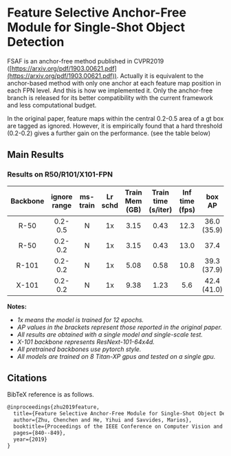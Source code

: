 # Feature Selective Anchor-Free Module for Single-Shot Object Detection

<!-- [ALGORITHM] -->

FSAF is an anchor-free method published in CVPR2019 ([https://arxiv.org/pdf/1903.00621.pdf](https://arxiv.org/pdf/1903.00621.pdf)).
Actually it is equivalent to the anchor-based method with only one anchor at each feature map position in each FPN level.
And this is how we implemented it.
Only the anchor-free branch is released for its better compatibility with the current framework and less computational budget.

In the original paper, feature maps within the central 0.2-0.5 area of a gt box are tagged as ignored. However,
it is empirically found that a hard threshold (0.2-0.2) gives a further gain on the performance. (see the table below)

## Main Results

### Results on R50/R101/X101-FPN

| Backbone   |  ignore range | ms-train| Lr schd |Train Mem (GB)| Train time (s/iter) | Inf time (fps) | box AP | Config | Download |
|:----------:|  :-------:    |:-------:|:-------:|:------------:|:---------------:|:--------------:|:-------------:|:------:|:--------:|
| R-50       |   0.2-0.5     | N       | 1x      |    3.15      | 0.43            |    12.3        | 36.0 (35.9)   |  | [model](http://download.openmmlab.com/mmdetection/v2.0/fsaf/fsaf_pscale0.2_nscale0.5_r50_fpn_1x_coco/fsaf_pscale0.2_nscale0.5_r50_fpn_1x_coco_20200715-b555b0e0.pth) &#124; [log](http://download.openmmlab.com/mmdetection/v2.0/fsaf/fsaf_pscale0.2_nscale0.5_r50_fpn_1x_coco/fsaf_pscale0.2_nscale0.5_r50_fpn_1x_coco_20200715_094657.log.json)  |
| R-50       |   0.2-0.2     | N       | 1x      |    3.15      | 0.43            |    13.0        | 37.4          | [config](https://github.com/open-mmlab/mmdetection/tree/master/configs/fsaf/fsaf_r50_fpn_1x_coco.py) | [model](http://download.openmmlab.com/mmdetection/v2.0/fsaf/fsaf_r50_fpn_1x_coco/fsaf_r50_fpn_1x_coco-94ccc51f.pth) &#124; [log](http://download.openmmlab.com/mmdetection/v2.0/fsaf/fsaf_r50_fpn_1x_coco/fsaf_r50_fpn_1x_coco_20200428_072327.log.json)|
| R-101      |   0.2-0.2     | N       | 1x      |    5.08      | 0.58            |    10.8        | 39.3 (37.9)   | [config](https://github.com/open-mmlab/mmdetection/tree/master/configs/fsaf/fsaf_r101_fpn_1x_coco.py) | [model](http://download.openmmlab.com/mmdetection/v2.0/fsaf/fsaf_r101_fpn_1x_coco/fsaf_r101_fpn_1x_coco-9e71098f.pth) &#124; [log](http://download.openmmlab.com/mmdetection/v2.0/fsaf/fsaf_r101_fpn_1x_coco/fsaf_r101_fpn_1x_coco_20200428_160348.log.json)|
| X-101      |   0.2-0.2     | N       | 1x      |    9.38      | 1.23            |    5.6         | 42.4 (41.0)   | [config](https://github.com/open-mmlab/mmdetection/tree/master/configs/fsaf/fsaf_x101_64x4d_fpn_1x_coco.py) | [model](http://download.openmmlab.com/mmdetection/v2.0/fsaf/fsaf_x101_64x4d_fpn_1x_coco/fsaf_x101_64x4d_fpn_1x_coco-e3f6e6fd.pth) &#124; [log](http://download.openmmlab.com/mmdetection/v2.0/fsaf/fsaf_x101_64x4d_fpn_1x_coco/fsaf_x101_64x4d_fpn_1x_coco_20200428_160424.log.json)|

**Notes:**

- *1x means the model is trained for 12 epochs.*
- *AP values in the brackets represent those reported in the original paper.*
- *All results are obtained with a single model and single-scale test.*
- *X-101 backbone represents ResNext-101-64x4d.*
- *All pretrained backbones use pytorch style.*
- *All models are trained on 8 Titan-XP gpus and tested on a single gpu.*

## Citations

BibTeX reference is as follows.

```latex
@inproceedings{zhu2019feature,
  title={Feature Selective Anchor-Free Module for Single-Shot Object Detection},
  author={Zhu, Chenchen and He, Yihui and Savvides, Marios},
  booktitle={Proceedings of the IEEE Conference on Computer Vision and Pattern Recognition},
  pages={840--849},
  year={2019}
}
```
